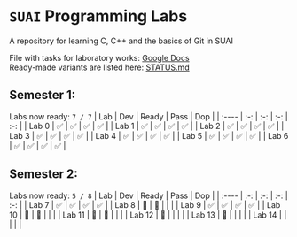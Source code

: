 # `SUAI` Programming Labs

A repository for learning C, C++ and the basics of Git in SUAI

File with tasks for laboratory works: [Google Docs](https://docs.google.com/document/d/1xrpJrEPfF8pt5H5FsIfXumKFvwkoEy_wYpgZskR7_lA/)  
Ready-made variants are listed here: [STATUS.md](STATUS.md)

## Semester 1:
Labs now ready: `7 / 7`
| Lab   | Dev | Ready | Pass | Dop |
| :---- | :-: | :-: | :-: | :-: |
| Lab 0 | ✅ | ✅ | ✅ | ✅ |
| Lab 1 | ✅ | ✅ | ✅ | ✅ |
| Lab 2 | ✅ | ✅ | ✅ | ✅ |
| Lab 3 | ✅ | ✅ | ✅ | ✅ |
| Lab 4 | ✅ | ✅ | ✅ | ✅ |
| Lab 5 | ✅ | ✅ | ✅ | ✅ |
| Lab 6 | ✅ | ✅ | ✅ | ✅ |

## Semester 2:
Labs now ready: `5 / 8`
| Lab   | Dev | Ready | Pass | Dop |
| :---- | :-: | :-: | :-: | :-: |
| Lab 7 | ✅ | ✅ | ✅ | ✅ |
| Lab 8 | 🔷 | 🔷 |  |  |
| Lab 9 | ✅ | ✅ | ✅ | ✅ |
| Lab 10 | 🔷 | 🔷 |  |  |
| Lab 11 | 🔷 | 🔷 |  |  |
| Lab 12 | 🔷 |  |  |  |
| Lab 13 | 🔷 |  |  |  |
| Lab 14 |  |  |  |  |
